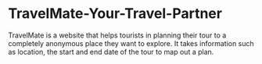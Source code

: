 # TravelMate-Your-Travel-Partner
TravelMate is a website that helps tourists in planning their tour to a completely anonymous place they want to explore. It takes information such as location, the start and end date of the tour to map out a plan.
